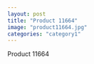 ```yaml
---
layout: post
title: "Product 11664"
image: "product11664.jpg"
categories: "category1"
---
```

Product 11664
